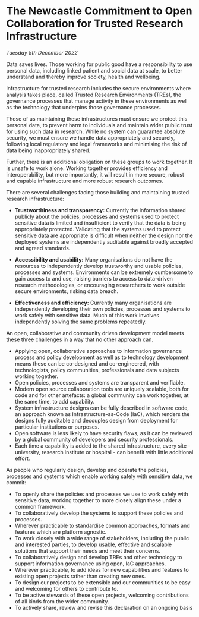 # The Newcastle Commitment to Open Collaboration for Trusted Research Infrastructure

_Tuesday 5th December 2022_

Data saves lives.
Those working for public good have a responsibility to use personal data, including linked patient and social data at scale, to better understand and thereby improve society, health and wellbeing.

Infrastructure for trusted research includes the secure environments where analysis takes place, called Trusted Research Environments (TREs), the governance processes that manage activity in these environments as well as the technology that underpins those governance processes.

Those of us maintaining these infrastructures must ensure we protect this personal data, to prevent harm to individuals and maintain wider public trust for using such data in research.
While no system can guarantee absolute security, we must ensure we handle data appropriately and securely, following local regulatory and legal frameworks and minimising the risk of data being inappropriately shared.

Further, there is an additional obligation on these groups to work together.
It is unsafe to work alone.
Working together provides efficiency and interoperability, but more importantly, it will result in more secure, robust and capable infrastructure and more robust research outcomes.

There are several challenges facing those building and maintaining trusted research infrastructure:

- **Trustworthiness and transparency:**
  Currently the information shared publicly about the policies, processes and systems used to protect sensitive data is limited and insufficient to verify that the data is being appropriately protected.
  Validating that the systems used to protect sensitive data are appropriate is difficult when neither the design nor the deployed systems are independently auditable against broadly accepted and agreed standards.

- **Accessibility and usability:**
  Many organisations do not have the resources to independently develop trustworthy and usable policies, processes and systems.
  Environments can be extremely cumbersome to gain access to and use, raising barriers to access to data-driven research methodologies, or encouraging researchers to work outside secure environments, risking data breach.

- **Effectiveness and efficiency:**
  Currently many organisations are independently developing their own policies, processes and systems to work safely with sensitive data.
  Much of this work involves independently solving the same problems repeatedly.

An open, collaborative and community driven development model meets these three challenges in a way that no other approach can.

- Applying open, collaborative approaches to information governance process and policy development as well as to technology development means these can be co-designed and co-engineered, with technologists, policy communities, professionals and data subjects working together.
- Open policies, processes and systems are transparent and verifiable.
- Modern open source collaboration tools are uniquely scalable, both for code and for other artefacts: a global community can work together, at the same time, to add capability.
- System infrastructure designs can be fully described in software code, an approach known as Infrastructure-as-Code (IaC), which renders the designs fully auditable and decouples design from deployment for particular institutions or purposes.
- Open software is less likely to have security flaws, as it can be reviewed by a global community of developers and security professionals.
- Each time a capability is added to the shared infrastructure, every site - university, research institute or hospital - can benefit with little additional effort.

As people who regularly design, develop and operate the policies, processes and systems which enable working safely with sensitive data, we commit:

- To openly share the policies and processes we use to work safely with sensitive data, working together to more closely align these under a common framework.
- To collaboratively develop the systems to support these policies and processes.
- Wherever practicable to standardise common approaches, formats and features which are platform agnostic.
- To work closely with a wide range of stakeholders, including the public and interested parties, to develop usable, effective and scalable solutions that support their needs and meet their concerns.
- To collaboratively design and develop TREs and other technology to support information governance using open, IaC approaches.
- Wherever practicable, to add ideas for new capabilities and features to existing open projects rather than creating new ones.
- To design our projects to be extensible and our communities to be easy and welcoming for others to contribute to.
- To be active stewards of these open projects, welcoming contributions of all kinds from the wider community.
- To actively share, review and revise this declaration on an ongoing basis
